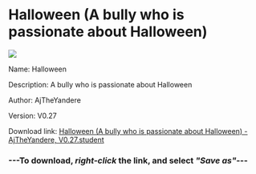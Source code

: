 # Halloween (A bully who is passionate about Halloween)

<img src = "https://raw.githubusercontent.com/Arbiter1223/Koukou-Gurashi-Custom-Students/master/Students/Files/Halloween%20(A%20bully%20who%20is%20passionate%20about%20Halloween).png">

Name: Halloween

Description: A bully who is passionate about Halloween

Author: AjTheYandere

Version: V0.27

Download link: <a href="https://raw.githubusercontent.com/Arbiter1223/Koukou-Gurashi-Custom-Students/master/Students/Files/Halloween%20(A%20bully%20who%20is%20passionate%20about%20Halloween)%20-%20AjTheYandere%2C%20V0.27.student">Halloween (A bully who is passionate about Halloween) - AjTheYandere, V0.27.student</a>

### ---**To download, _right-click_ the link, and select _"Save as"_**---
